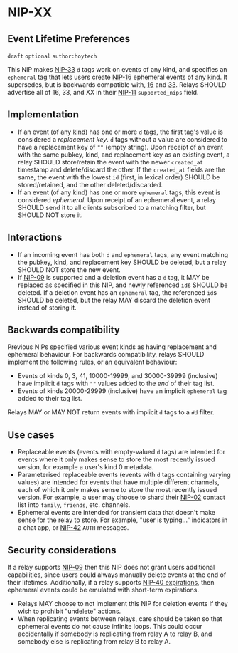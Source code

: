 NIP-XX
======

Event Lifetime Preferences
--------------------------

`draft` `optional` `author:hoytech`

This NIP makes [NIP-33](33.md) `d` tags work on events of any kind, and specifies an `ephemeral` tag that lets users create [NIP-16](16.md) ephemeral events of any kind. It supersedes, but is backwards compatible with, [16](16.md) and [33](33.md). Relays SHOULD advertise all of 16, 33, and XX in their [NIP-11](11.md) `supported_nips` field.

Implementation
--------------

* If an event (of any kind) has one or more `d` tags, the first tag's value is considered a *replacement key*. `d` tags without a value are considered to have a replacement key of `""` (empty string). Upon receipt of an event with the same pubkey, kind, and replacement key as an existing event, a relay SHOULD store/retain the event with the newer `created_at` timestamp and delete/discard the other. If the `created_at` fields are the same, the event with the lowest `id` (first, in lexical order) SHOULD be stored/retained, and the other deleted/discarded.
* If an event (of any kind) has one or more `ephemeral` tags, this event is considered *ephemeral*. Upon receipt of an ephemeral event, a relay SHOULD send it to all clients subscribed to a matching filter, but SHOULD NOT store it.

Interactions
------------

* If an incoming event has both `d` and `ephemeral` tags, any event matching the pubkey, kind, and replacement key SHOULD be deleted, but a relay SHOULD NOT store the new event.
* If [NIP-09](09.md) is supported and a deletion event has a `d` tag, it MAY be replaced as specified in this NIP, and newly referenced `id`s SHOULD be deleted. If a deletion event has an `ephemeral` tag, the referenced `id`s SHOULD be deleted, but the relay MAY discard the deletion event instead of storing it.

Backwards compatibility
-----------------------

Previous NIPs specified various event kinds as having replacement and ephemeral behaviour. For backwards compatibility, relays SHOULD implement the following rules, or an equivalent behaviour:

* Events of kinds 0, 3, 41, 10000-19999, and 30000-39999 (inclusive) have implicit `d` tags with `""` values added to the *end* of their tag list.
* Events of kinds 20000-29999 (inclusive) have an implicit `ephemeral` tag added to their tag list.

Relays MAY or MAY NOT return events with implicit `d` tags to a `#d` filter.

Use cases
---------

* Replaceable events (events with empty-valued `d` tags) are intended for events where it only makes sense to store the most recently issued version, for example a user's kind 0 metadata.
* Parameterised replaceable events (events with `d` tags containing varying values) are intended for events that have multiple different channels, each of which it only makes sense to store the most recently issued version. For example, a user may choose to shard their [NIP-02](02.md) contact list into `family`, `friends`, etc. channels.
* Ephemeral events are intended for transient data that doesn't make sense for the relay to store. For example, "user is typing..." indicators in a chat app, or [NIP-42](42.md) `AUTH` messages.

Security considerations
-----------------------

If a relay supports [NIP-09](09.md) then this NIP does not grant users additional capabilities, since users could always manually delete events at the end of their lifetimes. Additionally, if a relay supports [NIP-40 expirations](40.md), then ephemeral events could be emulated with short-term expirations.

* Relays MAY choose to not implement this NIP for deletion events if they wish to prohibit "undelete" actions.
* When replicating events between relays, care should be taken so that ephemeral events do not cause infinite loops. This could occur accidentally if somebody is replicating from relay A to relay B, and somebody else is replicating from relay B to relay A.
